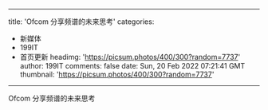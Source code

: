 
---
title: 'Ofcom 分享频谱的未来思考'
categories: 
 - 新媒体
 - 199IT
 - 首页更新
headimg: 'https://picsum.photos/400/300?random=7737'
author: 199IT
comments: false
date: Sun, 20 Feb 2022 07:21:41 GMT
thumbnail: 'https://picsum.photos/400/300?random=7737'
---

<div>   
Ofcom 分享频谱的未来思考  
</div>
            